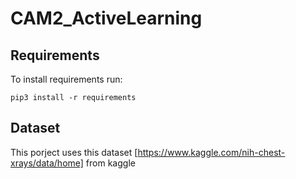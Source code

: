 # CAM2_ActiveLearning

## Requirements
To install requirements run:

```
pip3 install -r requirements
```
## Dataset
This porject uses this dataset [https://www.kaggle.com/nih-chest-xrays/data/home] from kaggle
